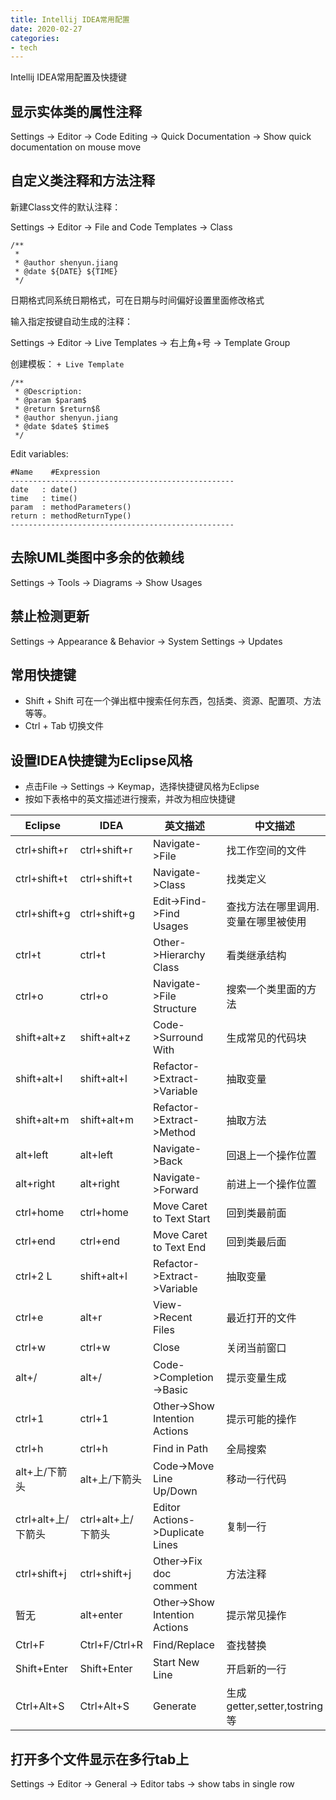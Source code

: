 ```yaml
---
title: Intellij IDEA常用配置
date: 2020-02-27
categories:
- tech
---
```


Intellij IDEA常用配置及快捷键

<!-- more -->

## 显示实体类的属性注释
Settings -> Editor -> Code Editing -> Quick Documentation -> Show quick documentation on mouse move

## 自定义类注释和方法注释
新建Class文件的默认注释：

Settings -> Editor -> File and Code Templates -> Class
```
/**
 * 
 * @author shenyun.jiang
 * @date ${DATE} ${TIME}
 */
```
日期格式同系统日期格式，可在日期与时间偏好设置里面修改格式

输入指定按键自动生成的注释：

Settings -> Editor -> Live Templates -> 右上角+号 -> Template Group

创建模板： `+ Live Template`
```
/**
 * @Description: 
 * @param $param$
 * @return $return$ß
 * @author shenyun.jiang
 * @date $date$ $time$
 */
```
Edit variables:
```
#Name    #Expression
--------------------------------------------------
date   : date()
time   : time()
param  : methodParameters()
return : methodReturnType()
--------------------------------------------------
```

## 去除UML类图中多余的依赖线
Settings -> Tools -> Diagrams -> Show Usages

## 禁止检测更新
Settings -> Appearance & Behavior -> System Settings -> Updates

## 常用快捷键
+ Shift + Shift 可在一个弹出框中搜索任何东西，包括类、资源、配置项、方法等等。
+ Ctrl + Tab 切换文件

## 设置IDEA快捷键为Eclipse风格

- 点击File -> Settings -> Keymap，选择快捷键风格为Eclipse
- 按如下表格中的英文描述进行搜索，并改为相应快捷键

| Eclipse            | IDEA               | 英文描述                        | 中文描述                            |
| ------------------ | ------------------ | ------------------------------- | ----------------------------------- |
| ctrl+shift+r       | ctrl+shift+r       | Navigate->File                  | 找工作空间的文件                    |
| ctrl+shift+t       | ctrl+shift+t       | Navigate->Class                 | 找类定义                            |
| ctrl+shift+g       | ctrl+shift+g       | Edit->Find->Find Usages         | 查找方法在哪里调用.变量在哪里被使用 |
| ctrl+t             | ctrl+t             | Other->Hierarchy Class          | 看类继承结构                        |
| ctrl+o             | ctrl+o             | Navigate->File Structure        | 搜索一个类里面的方法                |
| shift+alt+z        | shift+alt+z        | Code->Surround With             | 生成常见的代码块                    |
| shift+alt+l        | shift+alt+l        | Refactor->Extract->Variable     | 抽取变量                            |
| shift+alt+m        | shift+alt+m        | Refactor->Extract->Method       | 抽取方法                            |
| alt+left           | alt+left           | Navigate->Back                  | 回退上一个操作位置                  |
| alt+right          | alt+right          | Navigate->Forward               | 前进上一个操作位置                  |
| ctrl+home          | ctrl+home          | Move Caret to Text Start        | 回到类最前面                        |
| ctrl+end           | ctrl+end           | Move Caret to Text End          | 回到类最后面                        |
| ctrl+2 L           | shift+alt+l        | Refactor->Extract->Variable     | 抽取变量                            |
| ctrl+e             | alt+r              | View->Recent Files              | 最近打开的文件                      |
| ctrl+w             | ctrl+w             | Close                           | 关闭当前窗口                        |
| alt+/              | alt+/              | Code->Completion->Basic         | 提示变量生成                        |
| ctrl+1             | ctrl+1             | Other->Show Intention Actions   | 提示可能的操作                      |
| ctrl+h             | ctrl+h             | Find in Path                    | 全局搜索                            |
| alt+上/下箭头      | alt+上/下箭头      | Code->Move Line Up/Down         | 移动一行代码                        |
| ctrl+alt+上/下箭头 | ctrl+alt+上/下箭头 | Editor Actions->Duplicate Lines | 复制一行                            |
| ctrl+shift+j       | ctrl+shift+j       | Other->Fix doc comment          | 方法注释                            |
| 暂无               | alt+enter          | Other->Show Intention Actions   | 提示常见操作                        |
| Ctrl+F             | Ctrl+F/Ctrl+R      | Find/Replace                    | 查找替换                            |
| Shift+Enter        | Shift+Enter        | Start New Line                  | 开启新的一行                        |
| Ctrl+Alt+S         | Ctrl+Alt+S         | Generate                        | 生成getter,setter,tostring等        |

## 打开多个文件显示在多行tab上
Settings -> Editor -> General -> Editor tabs -> show tabs in single row